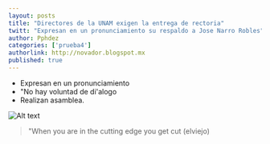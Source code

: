 ```yaml
---
layout: posts
title: "Directores de la UNAM exigen la entrega de rectoria"
twitt: "Expresan en un pronunciamiento su respaldo a Jose Narro Robles"
author: Pphdez
categories: ['prueba4']
authorlink: http://novador.blogspot.mx
published: true
---
```



* Expresan en un pronunciamiento
* "No hay voluntad de di'alogo
* Realizan asamblea.

![Alt text](http://i.imgur.com/VUFVD3Um.jpg) 

> "When you are in the cutting edge you get cut (elviejo)
